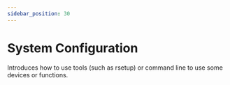 ```yaml
---
sidebar_position: 30
---
```


# System Configuration

Introduces how to use tools (such as rsetup) or command line to use some devices or functions.

<!-- <DocCardList /> -->
